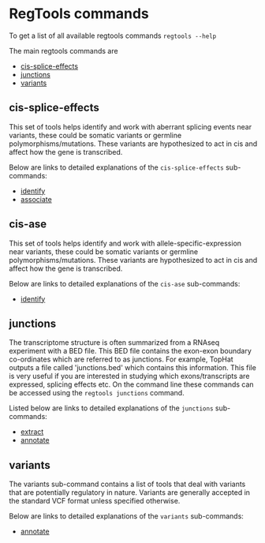# RegTools commands

To get a list of all available regtools commands `regtools --help`

The main regtools commands are

- [cis-splice-effects](#cis-splice-effects)
- [junctions](#junctions)
- [variants](#variants)

## cis-splice-effects

This set of tools helps identify and work with aberrant splicing events near variants, these could be somatic variants or germline polymorphisms/mutations. These variants are hypothesized to act in cis and affect how the gene is transcribed.

Below are links to detailed explanations of the `cis-splice-effects` sub-commands:

- [identify](cis-splice-effects-identify.md)
- [associate](cis-splice-effects-associate.md)

## cis-ase

This set of tools helps identify and work with allele-specific-expression near variants, these could be somatic variants or germline polymorphisms/mutations. These variants are hypothesized to act in cis and affect how the gene is transcribed.

Below are links to detailed explanations of the `cis-ase` sub-commands:

- [identify](cis-ase-identify.md)

## junctions

The transcriptome structure is often summarized from a RNAseq experiment with a BED file. This BED file contains the exon-exon boundary co-ordinates which are referred to as junctions. For example, TopHat outputs a file called 'junctions.bed' which contains this information. This file is very useful if you are interested in studying which exons/transcripts are expressed, splicing effects etc. On the command line these commands can be accessed using the `regtools junctions` command.

Listed below are links to detailed explanations of the `junctions` sub-commands:

- [extract](junctions-extract.md)
- [annotate](junctions-annotate.md)

## variants

The variants sub-command contains a list of tools that deal with variants that are potentially regulatory in nature. Variants are generally accepted in the standard VCF format unless specified otherwise.

Below are links to detailed explanations of the `variants` sub-commands:

- [annotate](variants-annotate.md)
